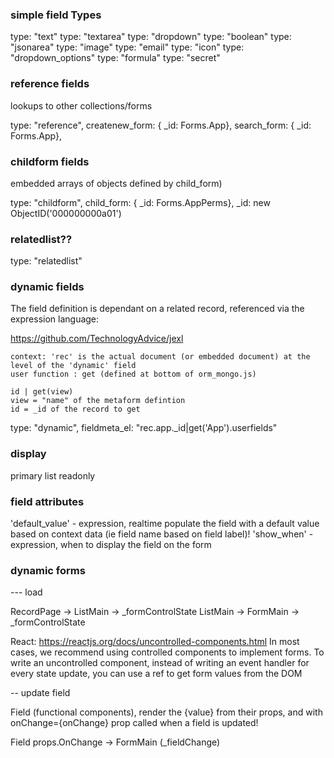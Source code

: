 

### simple field Types
type: "text"
type: "textarea"
type: "dropdown"
type: "boolean"
type: "jsonarea"
type: "image"
type: "email"
type: "icon"
type: "dropdown_options"
type: "formula"
type: "secret"

### reference fields 

lookups to other collections/forms

type: "reference",
createnew_form: { _id: Forms.App},
search_form: { _id: Forms.App},

### childform fields 

embedded arrays of objects defined by child_form)

type: "childform",
child_form: { _id: Forms.AppPerms},
 _id: new ObjectID('000000000a01')

### relatedlist??

type: "relatedlist"

### dynamic fields

The field definition is dependant on a related record, referenced via the expression language:

https://github.com/TechnologyAdvice/jexl

    context: 'rec' is the actual document (or embedded document) at the level of the 'dynamic' field 
    user function : get (defined at bottom of orm_mongo.js)

    id | get(view)
    view = "name" of the metaform defintion
    id = _id of the record to get



type: "dynamic",
fieldmeta_el: "rec.app._id|get('App').userfields"


### display

primary
list
readonly

### field attributes

'default_value'  - expression, realtime populate the field with a default value based on context data (ie field name based on field label)!
'show_when' - expression, when to display the field on the form

###  dynamic forms

--- load

RecordPage -> ListMain -> _formControlState
ListMain -> FormMain -> _formControlState

React: https://reactjs.org/docs/uncontrolled-components.html
In most cases, we recommend using controlled components to implement forms.  To write an uncontrolled component, instead of writing an event handler for every state update, you can use a ref to get form values from the DOM


-- update field

Field (functional components), render the {value} from their props, and with onChange={onChange} prop called when a field is updated!


Field props.OnChange -> FormMain (_fieldChange)
